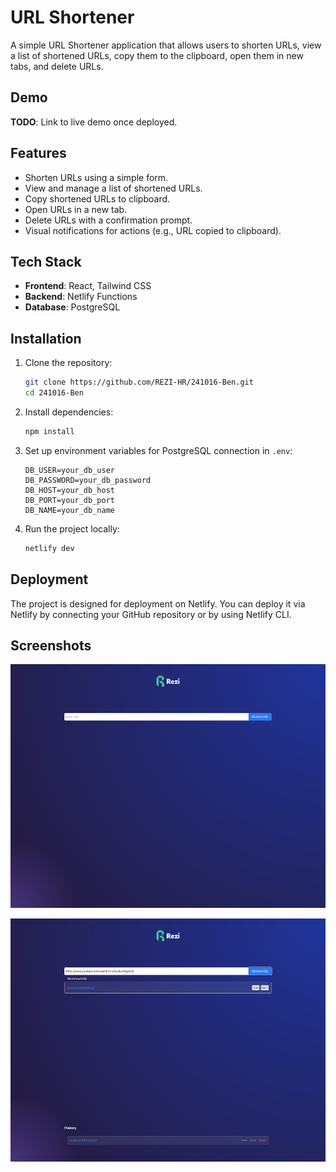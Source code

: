 # URL Shortener

A simple URL Shortener application that allows users to shorten URLs, view a list of shortened URLs, copy them to the clipboard, open them in new tabs, and delete URLs.

## Demo

**TODO**: Link to live demo once deployed.

## Features

- Shorten URLs using a simple form.
- View and manage a list of shortened URLs.
- Copy shortened URLs to clipboard.
- Open URLs in a new tab.
- Delete URLs with a confirmation prompt.
- Visual notifications for actions (e.g., URL copied to clipboard).

## Tech Stack

- **Frontend**: React, Tailwind CSS
- **Backend**: Netlify Functions
- **Database**: PostgreSQL

## Installation

1. Clone the repository:

    ```bash
    git clone https://github.com/REZI-HR/241016-Ben.git
    cd 241016-Ben
    ```

2. Install dependencies:

    ```bash
    npm install
    ```

3. Set up environment variables for PostgreSQL connection in `.env`:

    ```
    DB_USER=your_db_user
    DB_PASSWORD=your_db_password
    DB_HOST=your_db_host
    DB_PORT=your_db_port
    DB_NAME=your_db_name
    ```

4. Run the project locally:

    ```bash
    netlify dev
    ```

## Deployment

The project is designed for deployment on Netlify. You can deploy it via Netlify by connecting your GitHub repository or by using Netlify CLI.

## Screenshots

![screenshot](<Screenshot 2024-10-20 at 18.26.51.png>)

![screenshot](<Screenshot 2024-10-20 at 18.27.06.png>)
